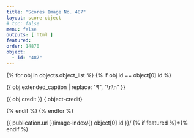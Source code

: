 ```yaml
---
title: "Scores Image No. 487"
layout: score-object
# toc: false
menu: false
outputs: [ html ]
featured: 
order: 14870
object:
  - id: "487"
---
```


{% for obj in objects.object_list %}
{% if obj.id == object[0].id %}

{{ obj.extended_caption | replace: "¶", "\n\n" }}

{{ obj.credit }} {.object-credit}

{% endif %}
{% endfor %}

<div class="object-credit object-url is-print-only">

{{ publication.url }}image-index/{{ object[0].id }}/ {% if featured %}*{% endif %}

</div>

